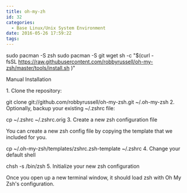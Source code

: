 ```yaml
---
title: oh-my-zh
id: 32
categories:
  - Base Linux/Unix System Environment
date: 2016-05-26 17:59:22
tags:
---
```


sudo pacman -S zsh
sudo pacman -S git wget
sh -c "$(curl -fsSL https://raw.githubusercontent.com/robbyrussell/oh-my-zsh/master/tools/install.sh )"

Manual Installation

1\. Clone the repository:

git clone git://github.com/robbyrussell/oh-my-zsh.git ~/.oh-my-zsh
2\. Optionally, backup your existing ~/.zshrc file:

cp ~/.zshrc ~/.zshrc.orig
3\. Create a new zsh configuration file

You can create a new zsh config file by copying the template that we included for you.

cp ~/.oh-my-zsh/templates/zshrc.zsh-template ~/.zshrc
4\. Change your default shell

chsh -s /bin/zsh
5\. Initialize your new zsh configuration

Once you open up a new terminal window, it should load zsh with Oh My Zsh's configuration.